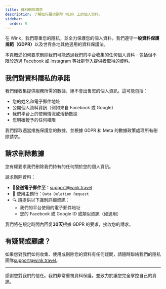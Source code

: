 ```yaml
---
title: 資料刪除請求
description: 了解如何要求刪除 Wink 上的個人資料。
sidebar:
  order: 9
---
```

在 Wink，我們尊重您的隱私，並全力保護您的個人資料。我們遵守**一般資料保護規範（GDPR）**&#x4EE5;及世界各地其他適用的資料保護法。

本頁概述如何要求刪除我們可能透過我們的平台收集的任何個人資料 - 包括但不限於透過 Facebook 或 Instagram 等社群登入提供者取得的資料。

## 我們對資料隱私的承諾

我們僅收集提供服務所需的數據，絕不會出售您的個人資訊。這可能包括：

* 您的姓名和電子郵件地址
* 公開個人資料資訊（例如來自 Facebook 或 Google）
* 我們平台上的使用情況或活動數據
* 您明確授予的任何權限

我們採取適當措施保護您的數據，並根據 GDPR 和 Meta 的數據政策處理所有刪除請求。

## 請求刪除數據

您有權要求我們刪除我們持有的任何關於您的個人資訊。

請求刪除資料：

* 📧**發送電子郵件至**：<support@wink.travel>
* 📝 使用主題行：`Data Deletion Request`
* 🔍 請提供以下識別詳細資訊：
  * 我們的平台使用的電子郵件地址
  * 您的 Facebook 或 Google ID 或類似資訊（如適用）

我們將在規定時間內回复**30天**根據 GDPR 的要求，接收您的請求。

## 有疑問或顧慮？

如果您對我們如何收集、使用或刪除您的資料有任何疑問，請隨時聯絡我們的隱私團隊<support@wink.travel>。

***

感謝您對我們的信任。我們非常重視資料保護，並致力於讓您完全掌控自己的資訊。

